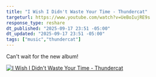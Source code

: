 ```yaml
---
title: "I Wish I Didn't Waste Your Time - Thundercat"
targeturl: https://www.youtube.com/watch?v=UeBoIujRE9s
response_type: reshare
dt_published: "2025-09-17 23:51 -05:00"
dt_updated: "2025-09-17 23:51 -05:00"
tags: ["music","thundercat"]
---
```


Can't wait for the new album!

[![I Wish I Didn't Waste Your Time - Thundercat](http://img.youtube.com/vi/UeBoIujRE9s/0.jpg)](https://www.youtube.com/watch?v=UeBoIujRE9s "I Wish I Didn't Waste Your Time - Thundercat")